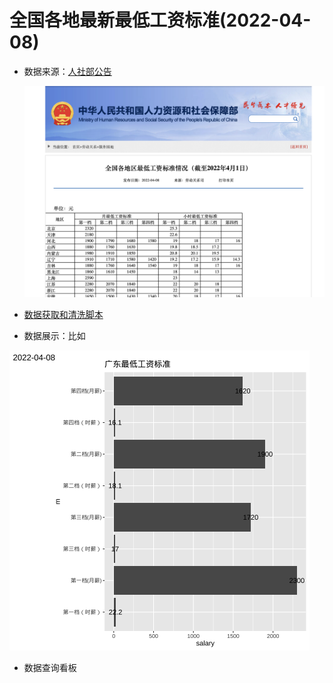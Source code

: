 # 全国各地最新最低工资标准(2022-04-08)

-   数据来源：[人社部公告](http://www.mohrss.gov.cn/SYrlzyhshbzb/laodongguanxi_/fwyd/202204/t20220408_442833.html)

    <img src="images/Screen Shot 2022-04-19 at 1.36.48 PM.png" width="480"/>

-   [数据获取和清洗脚本](https://github.com/Ella-C/NewBasicSalaryChina/blob/4a6eefbddc7d1b5b74b481798d5ec8dfa8c228d2/HTML_To_CSV.R)

-   数据展示：比如

![](PNG/%E5%B9%BF%E4%B8%9C%E6%9C%80%E4%BD%8E%E5%B7%A5%E8%B5%84%E6%A0%87%E5%87%86.png)

-   数据查询看板
